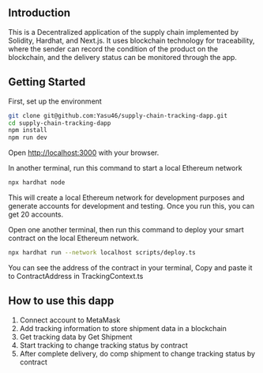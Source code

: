 ## Introduction
This is a Decentralized application of the supply chain implemented by Solidity, Hardhat, and Next.js.
It uses blockchain technology for traceability, where the sender can record the condition of the product on the blockchain, and the delivery status can be monitored through the app.

## Getting Started

First, set up the environment

```bash
git clone git@github.com:Yasu46/supply-chain-tracking-dapp.git
cd supply-chain-tracking-dapp
npm install
npm run dev
```

Open [http://localhost:3000](http://localhost:3000) with your browser.

In another terminal, run this command to start a local Ethereum network
```bash
npx hardhat node
```
This will create a local Ethereum network for development purposes and generate accounts for development and testing.
Once you run this, you can get 20 accounts.

Open one another terminal, then run this command to deploy your smart contract on the local Ethereum network.
```bash
npx hardhat run --network localhost scripts/deploy.ts
```
You can see the address of the contract in your terminal, Copy and paste it to ContractAddress in TrackingContext.ts

## How to use this dapp

1. Connect account to MetaMask
2. Add tracking information to store shipment data in a blockchain
3. Get tracking data by Get Shipment
4. Start tracking to change tracking status by contract
5. After complete delivery, do comp shipment to change tracking status by contract
